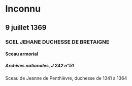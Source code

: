 # Inconnu

## 9 juillet 1369

### SCEL JEHANE DUCHESSE DE BRETAIGNE

#### Sceau armorial

##### Archives nationales, J 242 n°51

Sceau de Jeanne de Penthièvre, duchesse de 1341 à 1364